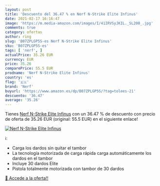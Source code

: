 ```yaml
---
layout: post
title: 'Descuento del 36.47 % en Nerf N-Strike Elite Infinus'
date: 2021-02-17 16:16:47
image: 'https://m.media-amazon.com/images/I/41IRVSyJKIL._SL200_.jpg'
comments: true
category: ofertas
author: ring
slug: 'B07ZPLGP5S-es Nerf N-Strike Elite Infinus'
sku: 'B07ZPLGP5S-es'
tags: [ 'nerf', ]
actualPrice: 35.26 EUR
currency: EUR
price: 35.26
comparePrice: 55.5 EUR
prodname: 'Nerf N-Strike Elite Infinus'
country: 'es'
flag: '🇪🇸'
brand: 'Nerf'
buyurl: 'https://www.amazon.es/dp/B07ZPLGP5S/?tag=tolees-21'
descuento: '36.47'
average: '35.26'
---
```


Tienes [Nerf N-Strike Elite Infinus](https://www.amazon.es/dp/B07ZPLGP5S/?tag=tolees-21) con un 36.47 % de descuento con precio de oferta de 35.26 EUR (original: 55.5 EUR) en el siguiente enlace!

[![Nerf N-Strike Elite Infinus](https://m.media-amazon.com/images/I/41IRVSyJKIL._SL200_.jpg)](https://www.amazon.es/dp/B07ZPLGP5S/?tag=tolees-21)

ℹ️:

- Carga los dardos sin quitar el tambor
- La tecnología motorizada de carga rápida carga automáticamente los dardos en el tambor
- Incluye 30 dardos Elite
- Pistola totalmente motorizada con tambor de 30 dardos

[🛒 Accede a la oferta!!](https://www.amazon.es/dp/B07ZPLGP5S/?tag=tolees-21)
